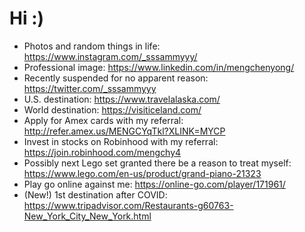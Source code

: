 # Hi :)

* Photos and random things in life: https://www.instagram.com/_sssammyyy/
* Professional image: https://www.linkedin.com/in/mengchenyong/
* Recently suspended for no apparent reason: https://twitter.com/_sssammyyy
* U.S. destination: https://www.travelalaska.com/
* World destination: https://visiticeland.com/
* Apply for Amex cards with my referral: http://refer.amex.us/MENGCYqTkl?XLINK=MYCP
* Invest in stocks on Robinhood with my referral: https://join.robinhood.com/mengchy4
* Possibly next Lego set granted there be a reason to treat myself: https://www.lego.com/en-us/product/grand-piano-21323
* Play go online against me: https://online-go.com/player/171961/
* (New!) 1st destination after COVID: https://www.tripadvisor.com/Restaurants-g60763-New_York_City_New_York.html
